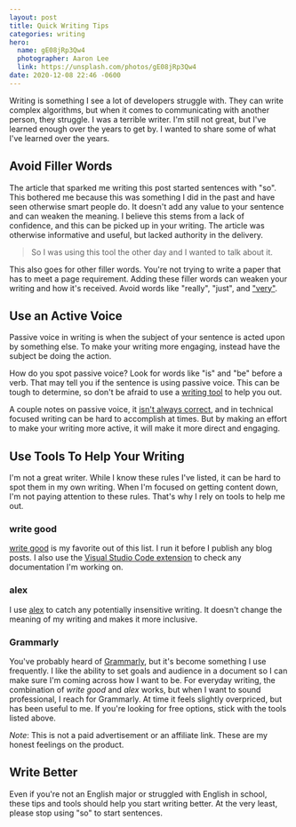 ```yaml
---
layout: post
title: Quick Writing Tips
categories: writing
hero:
  name: gE08jRp3Qw4
  photographer: Aaron Lee
  link: https://unsplash.com/photos/gE08jRp3Qw4
date: 2020-12-08 22:46 -0600
---
```

Writing is something I see a lot of developers struggle with. They can write
complex algorithms, but when it comes to communicating with another person, they
struggle. I was a terrible writer. I'm still not great, but I've learned enough
over the years to get by. I wanted to share some of what I've learned over the
years.

## Avoid Filler Words

The article that sparked me writing this post started sentences with "so". This
bothered me because this was something I did in the past and have seen otherwise
smart people do. It doesn't add any value to your sentence and can weaken the
meaning. I believe this stems from a lack of confidence, and this can be picked
up in your writing. The article was otherwise informative and useful, but lacked
authority in the delivery.

> So I was using this tool the other day and I wanted to talk about it.

This also goes for other filler words. You're not trying to write a paper that
has to meet a page requirement. Adding these filler words can weaken your writing
and how it's received. Avoid words like "really", "just", and ["very"](https://www.proofreadingservices.com/pages/very).

## Use an Active Voice

Passive voice in writing is when the subject of your sentence is acted upon by
something else. To make your writing more engaging, instead have the subject be
doing the action.

How do you spot passive voice? Look for words like "is" and "be" before a verb.
That may tell you if the sentence is using passive voice. This can be tough to
determine, so don't be afraid to use a [writing tool](#use-tools-to-help-your-writing)
to help you out.

A couple notes on passive voice, it [isn't always correct](https://www.grammarly.com/blog/passive-voice/),
and in technical focused writing can be hard to accomplish at times. But by making
an effort to make your writing more active, it will make it more direct and
engaging.

## Use Tools To Help Your Writing

I'm not a great writer. While I know these rules I've listed, it can be hard to
spot them in my own writing. When I'm focused on getting content down, I'm not
paying attention to these rules. That's why I rely on tools to help me out.

### write good

[write good](https://github.com/btford/write-good) is my favorite out of this list.
I run it before I publish any blog posts. I also use the [Visual Studio Code extension](https://marketplace.visualstudio.com/items?itemName=travisthetechie.write-good-linter)
to check any documentation I'm working on.

### alex

I use [alex](https://alexjs.com/) to catch any potentially insensitive writing.
It doesn't change the meaning of my writing and makes it more inclusive.

### Grammarly

You've probably heard of [Grammarly](https://www.grammarly.com/), but it's become
something I use frequently. I like the ability to set goals and audience in a
document so I can make sure I'm coming across how I want to be. For everyday
writing, the combination of _write good_ and _alex_ works, but when I want to
sound professional, I reach for Grammarly. At time it feels slightly overpriced,
but has been useful to me. If you're looking for free options, stick with the
tools listed above.

_Note_: This is not a paid advertisement or an affiliate link. These are my honest
feelings on the product.

## Write Better

Even if you're not an English major or struggled with English in school, these
tips and tools should help you start writing better. At the very least, please
stop using "so" to start sentences.
